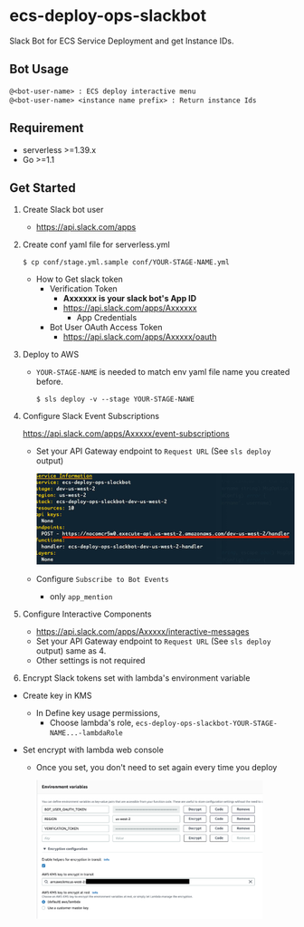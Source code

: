# ecs-deploy-ops-slackbot

Slack Bot for ECS Service Deployment and get Instance IDs.

## Bot Usage

```
@<bot-user-name> : ECS deploy interactive menu
@<bot-user-name> <instance name prefix> : Return instance Ids
```

## Requirement

- serverless >=1.39.x
- Go >=1.1

## Get Started

1. Create Slack bot user
   - https://api.slack.com/apps
2. Create conf yaml file for serverless.yml

   ```
   $ cp conf/stage.yml.sample conf/YOUR-STAGE-NAME.yml
   ```

   - How to Get slack token
     - Verification Token
       - **Axxxxxx is your slack bot's App ID**
       - https://api.slack.com/apps/Axxxxxx
         - App Credentials
     - Bot User OAuth Access Token
       - https://api.slack.com/apps/Axxxxx/oauth

3. Deploy to AWS

   - `YOUR-STAGE-NAME` is needed to match env yaml file name you created before.

     ```
     $ sls deploy -v --stage YOUR-STAGE-NAWE
     ```

4. Configure Slack Event Subscriptions

   https://api.slack.com/apps/Axxxxx/event-subscriptions

   - Set your API Gateway endpoint to `Request URL` (See `sls deploy` output)

     <img src="./pic/url.png">

   - Configure `Subscribe to Bot Events`
     - only `app_mention`

5. Configure Interactive Components

   - https://api.slack.com/apps/Axxxxx/interactive-messages
   - Set your API Gateway endpoint to `Request URL` (See `sls deploy` output) same as 4.
   - Other settings is not required

6. Encrypt Slack tokens set with lambda's environment variable

- Create key in KMS
  - In Define key usage permissions,
    - Choose lambda's role, `ecs-deploy-ops-slackbot-YOUR-STAGE-NAME...-lambdaRole`
- Set encrypt with lambda web console

  - Once you set, you don't need to set again every time you deploy

    <img src="./pic/encrypt.png" width=400>
